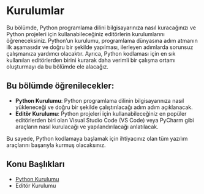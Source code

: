 # Kurulumlar

Bu bölümde, Python programlama dilini bilgisayarınıza nasıl kuracağınızı ve Python projeleri için kullanabileceğiniz editörlerin kurulumlarını öğreneceksiniz. Python’un kurulumu, programlama dünyasına adım atmanın ilk aşamasıdır ve doğru bir şekilde yapılması, ilerleyen adımlarda sorunsuz çalışmanıza yardımcı olacaktır. Ayrıca, Python kodlaması için en sık kullanılan editörlerden birini kurarak daha verimli bir çalışma ortamı oluşturmayı da bu bölümde ele alacağız.

## Bu bölümde öğrenilecekler:

- **Python Kurulumu**: Python programlama dilinin bilgisayarınıza nasıl yükleneceği ve doğru bir şekilde çalıştırılacağı adım adım açıklanacak.
- **Editör Kurulumu**: Python projeleri için kullanabileceğiniz en popüler editörlerden biri olan Visual Studio Code (VS Code) veya PyCharm gibi araçların nasıl kurulacağı ve yapılandırılacağı anlatılacak.

Bu sayede, Python kodlamaya başlamak için ihtiyacınız olan tüm yazılım araçlarını başarıyla kurmuş olacaksınız.

## Konu Başlıkları

- [Python Kurulumu](/src/Bölüm_03_Kurulumlar/Konu_01_Python_Kurulumu)
- Editör Kurulumu
